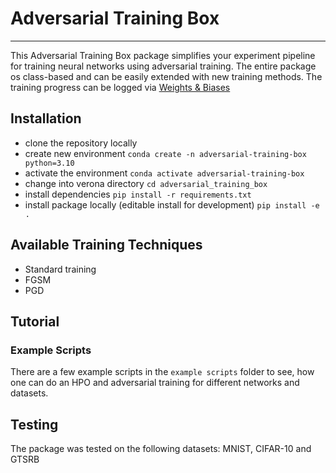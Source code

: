 # Adversarial Training Box

-----
This Adversarial Training Box package simplifies your experiment pipeline for training neural networks using adversarial training. The entire package os class-based and can be easily extended with new training methods. The training progress can be logged via [Weights & Biases](https://wandb.ai/site)

## Installation

- clone the repository locally
- create new environment ```conda create -n adversarial-training-box python=3.10```
- activate the environment ```conda activate adversarial-training-box```
- change into verona directory ```cd adversarial_training_box```
- install dependencies ```pip install -r requirements.txt```
- install package locally (editable install for development) ```pip install -e .```

## Available Training Techniques
- Standard training
- FGSM
- PGD

## Tutorial 

### Example Scripts
There are a few example scripts in the ```example scripts``` folder to see, how one can do an HPO and adversarial training for different networks and datasets.


## Testing
The package was tested on the following datasets: MNIST, CIFAR-10 and GTSRB